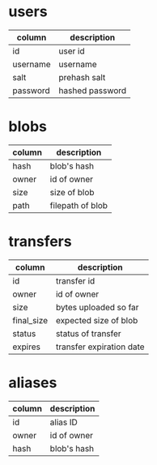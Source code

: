 # users

| column  | description |
| ------- | ----------- |
| id       | user id         |
| username | username        |
| salt     | prehash salt    |
| password | hashed password |

# blobs

| column | description |
| ------ | ----------- |
| hash   | blob's hash      |
| owner  | id of owner      |
| size   | size of blob     |
| path   | filepath of blob |

# transfers

| column | description |
| ------ | ----------- |
| id          | transfer id              |
| owner       | id of owner              |
| size        | bytes uploaded so far    |
| final\_size | expected size of blob    |
| status      | status of transfer       |
| expires     | transfer expiration date |


# aliases

| column | description |
| ------ | ----------- |
| id     | alias ID    |
| owner  | id of owner |
| hash   | blob's hash |
